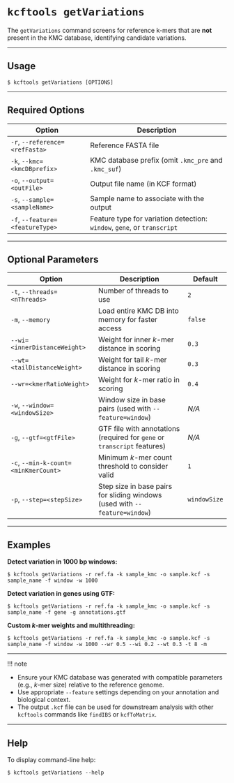 # `kcftools getVariations`

The `getVariations` command screens for reference k-mers that are **not** present in the KMC database, identifying candidate variations.

---

## Usage

    $ kcftools getVariations [OPTIONS]

---

## Required Options

| Option                           | Description                                                                 |
|----------------------------------|-----------------------------------------------------------------------------|
| `-r`, `--reference=<refFasta>`   | Reference FASTA file                                                        |
| `-k`, `--kmc=<kmcDBprefix>`      | KMC database prefix (omit `.kmc_pre` and `.kmc_suf`)                        |
| `-o`, `--output=<outFile>`       | Output file name (in KCF format)                                            |
| `-s`, `--sample=<sampleName>`    | Sample name to associate with the output                                    |
| `-f`, `--feature=<featureType>`  | Feature type for variation detection: `window`, `gene`, or `transcript`    |

---

## Optional Parameters

| Option                                 | Description                                                                 | Default  |
|----------------------------------------|-----------------------------------------------------------------------------|----------|
| `-t`, `--threads=<nThreads>`           | Number of threads to use                                                    | `2`      |
| `-m`, `--memory`                       | Load entire KMC DB into memory for faster access                            | `false`  |
| `--wi=<innerDistanceWeight>`           | Weight for inner *k*-mer distance in scoring                                | `0.3`    |
| `--wt=<tailDistanceWeight>`            | Weight for tail *k*-mer distance in scoring                                 | `0.3`    |
| `--wr=<kmerRatioWeight>`               | Weight for *k*-mer ratio in scoring                                         | `0.4`    |
| `-w`, `--window=<windowSize>`          | Window size in base pairs (used with `--feature=window`)                    | _N/A_    |
| `-g`, `--gtf=<gtfFile>`                | GTF file with annotations (required for `gene` or `transcript` features)   | _N/A_    |
| `-c`, `--min-k-count=<minKmerCount>`   | Minimum *k*-mer count threshold to consider valid                           | `1`      |
| `-p`, `--step=<stepSize>`                | Step size in base pairs for sliding windows (used with `--feature=window`)  | `windowSize` |

---

## Examples

**Detect variation in 1000 bp windows:**
  
    $ kcftools getVariations -r ref.fa -k sample_kmc -o sample.kcf -s sample_name -f window -w 1000

**Detect variation in genes using GTF:**
    
    $ kcftools getVariations -r ref.fa -k sample_kmc -o sample.kcf -s sample_name -f gene -g annotations.gtf

**Custom *k*-mer weights and multithreading:**

    $ kcftools getVariations -r ref.fa -k sample_kmc -o sample.kcf -s sample_name -f window -w 1000 --wr 0.5 --wi 0.2 --wt 0.3 -t 8 -m

---

!!! note
- Ensure your KMC database was generated with compatible parameters (e.g., *k*-mer size) relative to the reference genome.
- Use appropriate `--feature` settings depending on your annotation and biological context.
- The output `.kcf` file can be used for downstream analysis with other `kcftools` commands like `findIBS` or `kcfToMatrix`.

---

## Help

To display command-line help:

    $ kcftools getVariations --help
